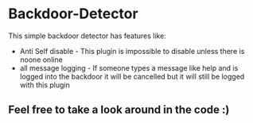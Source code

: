 # Backdoor-Detector

This simple backdoor detector has features like: 
- Anti Self disable - This plugin is impossible to disable unless there is noone online
- all message logging - If someone types a message like help and is logged into the backdoor it will be cancelled but it will still be logged with this plugin

## Feel free to take a look around in the code :)
